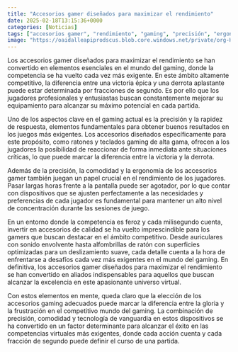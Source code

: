 ```yaml
---
title: "Accesorios gamer diseñados para maximizar el rendimiento"
date: 2025-02-18T13:15:36+0000
categories: [Noticias]
tags: ["accesorios gamer", "rendimiento", "gaming", "precisión", "ergonomía", "competitivo", "tecnología de vanguardia"]
image: "https://oaidalleapiprodscus.blob.core.windows.net/private/org-HKmKxpuNw3Y88lm4EBrIPq0n/user-ZwiCXOggLL8ZNNKE2g7rXFmV/img-rYNNF3WhD9PeEWYENjUe3Xbh.png?st=2025-02-18T12%3A15%3A36Z&se=2025-02-18T14%3A15%3A36Z&sp=r&sv=2024-08-04&sr=b&rscd=inline&rsct=image/png&skoid=d505667d-d6c1-4a0a-bac7-5c84a87759f8&sktid=a48cca56-e6da-484e-a814-9c849652bcb3&skt=2025-02-17T16%3A34%3A21Z&ske=2025-02-18T16%3A34%3A21Z&sks=b&skv=2024-08-04&sig=tU3bBCaY/R2GtKbsNuVdDKkWR9cYhX3Gf3QnwL5fc4E%3D"
---
```


Los accesorios gamer diseñados para maximizar el rendimiento se han convertido en elementos esenciales en el mundo del gaming, donde la competencia se ha vuelto cada vez más exigente. En este ámbito altamente competitivo, la diferencia entre una victoria épica y una derrota aplastante puede estar determinada por fracciones de segundo. Es por ello que los jugadores profesionales y entusiastas buscan constantemente mejorar su equipamiento para alcanzar su máximo potencial en cada partida.

Uno de los aspectos clave en el gaming actual es la precisión y la rapidez de respuesta, elementos fundamentales para obtener buenos resultados en los juegos más exigentes. Los accesorios diseñados específicamente para este propósito, como ratones y teclados gaming de alta gama, ofrecen a los jugadores la posibilidad de reaccionar de forma inmediata ante situaciones críticas, lo que puede marcar la diferencia entre la victoria y la derrota.

Además de la precisión, la comodidad y la ergonomía de los accesorios gamer también juegan un papel crucial en el rendimiento de los jugadores. Pasar largas horas frente a la pantalla puede ser agotador, por lo que contar con dispositivos que se ajusten perfectamente a las necesidades y preferencias de cada jugador es fundamental para mantener un alto nivel de concentración durante las sesiones de juego.

En un entorno donde la competencia es feroz y cada milisegundo cuenta, invertir en accesorios de calidad se ha vuelto imprescindible para los gamers que buscan destacar en el ámbito competitivo. Desde auriculares con sonido envolvente hasta alfombrillas de ratón con superficies optimizadas para un deslizamiento suave, cada detalle cuenta a la hora de enfrentarse a desafíos cada vez más exigentes en el mundo del gaming. En definitiva, los accesorios gamer diseñados para maximizar el rendimiento se han convertido en aliados indispensables para aquellos que buscan alcanzar la excelencia en este apasionante universo virtual.

Con estos elementos en mente, queda claro que la elección de los accesorios gaming adecuados puede marcar la diferencia entre la gloria y la frustración en el competitivo mundo del gaming. La combinación de precisión, comodidad y tecnología de vanguardia en estos dispositivos se ha convertido en un factor determinante para alcanzar el éxito en las competencias virtuales más exigentes, donde cada acción cuenta y cada fracción de segundo puede definir el curso de una partida.
    